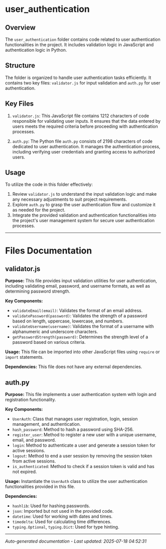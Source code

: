 # user_authentication

## Overview
The `user_authentication` folder contains code related to user authentication functionalities in the project. It includes validation logic in JavaScript and authentication logic in Python.

## Structure
The folder is organized to handle user authentication tasks efficiently. It contains two key files: `validator.js` for input validation and `auth.py` for user authentication.

## Key Files
1. `validator.js`: This JavaScript file contains 1212 characters of code responsible for validating user inputs. It ensures that the data entered by users meets the required criteria before proceeding with authentication processes.

2. `auth.py`: The Python file `auth.py` consists of 2198 characters of code dedicated to user authentication. It manages the authentication process, including verifying user credentials and granting access to authorized users.

## Usage
To utilize the code in this folder effectively:
1. Review `validator.js` to understand the input validation logic and make any necessary adjustments to suit project requirements.
2. Explore `auth.py` to grasp the user authentication flow and customize it as needed for the project.
3. Integrate the provided validation and authentication functionalities into the project's user management system for secure user authentication processes.

---

# Files Documentation

## validator.js

**Purpose:** This file provides input validation utilities for user authentication, including validating email, password, and username formats, as well as determining password strength.

**Key Components:**
- `validateEmail(email)`: Validates the format of an email address.
- `validatePassword(password)`: Validates the strength of a password based on length, uppercase, lowercase, and numbers.
- `validateUsername(username)`: Validates the format of a username with alphanumeric and underscore characters.
- `getPasswordStrength(password)`: Determines the strength level of a password based on various criteria.

**Usage:** This file can be imported into other JavaScript files using `require` or `import` statements.

**Dependencies:** This file does not have any external dependencies.

## auth.py

**Purpose:** This file implements a user authentication system with login and registration functionality.

**Key Components:**
- `UserAuth`: Class that manages user registration, login, session management, and authentication.
- `hash_password`: Method to hash a password using SHA-256.
- `register_user`: Method to register a new user with a unique username, email, and password.
- `login`: Method to authenticate a user and generate a session token for active sessions.
- `logout`: Method to end a user session by removing the session token from active sessions.
- `is_authenticated`: Method to check if a session token is valid and has not expired.

**Usage:** Instantiate the `UserAuth` class to utilize the user authentication functionalities provided in this file.

**Dependencies:** 
- `hashlib`: Used for hashing passwords.
- `json`: Imported but not used in the provided code.
- `datetime`: Used for working with dates and times.
- `timedelta`: Used for calculating time differences.
- `typing.Optional`, `typing.Dict`: Used for type hinting.

---
*Auto-generated documentation - Last updated: 2025-07-18 04:52:31*
